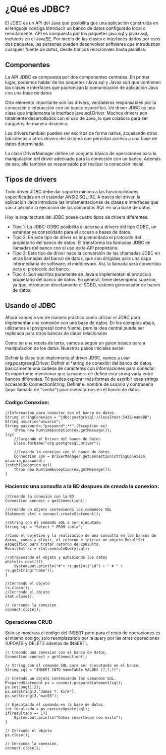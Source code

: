 # ¿Qué es JDBC?

El JDBC es un API del Java que posibilita que una aplicación construida en el lenguaje consiga introducir un banco de datos configurado local o remotamente. API es compuesta por los paquetes java.sql y javax.sql, incluidos en el JavaSE. Por medio de las clases e interfaces dados por esos dos paquetes, las personas pueden desenvolver softwares que introduzcan cualquier fuente de datos, desde bancos relacionales hasta planillas.

## Componentes

La API JDBC es compuesta por dos componentes centrales. En primer lugar, podemos hablar de los paquetes (Java.sql y Javax.sql) que contienen las clases e interfaces que padronizan la comunicación de aplicación Java con una base de datos

Otro elemento importante son los drivers, verdaderos responsables por la conección e interacción con un banco específico. Un driver JDBC es una clase que implementa la interface java.sql.Driver. Muchos drivers son totalmente desarrollados con el uso de Java, lo que colabora para ser cargados de manera dinámica.

Los drivers también pueden ser escritos de forma nativa, accesando otras bibliotecas u otros drivers del sistema que permitan acceso a una base de datos determinada.

La clase DriverManager define un conjunto básico de operaciones para la manipulacion del driver adecuado para la conección con un banco. Además de eso, ella también es responsable por realizar la conección inicial.

## Tipos de drivers

Todo driver JDBC debe dar soporte mínimo a las funcionalidades especificadas en el estándar ANSI2 SQL-92. A través del driver, la aplicación Java introduce las implementaciones de clases e interfaces que van a permitir la ejecución de los comandos SQL en una base de datos.

Hoy la arquitectura del JDBC posee cuatro tipos de drivers diferentes:

* Tipo 1: La JDBC-ODBC posibilita el acceso a drivers del tipo ODBC, un estándar ya consolidado para el acceso a bases de datos.
* Tipo 2: En este tipo de driver es implementado el protocolo del propietario del banco de datos. El transforma las llamadas JDBC en llamadas del banco con el uso de la API propietária.
* Tipo 3: Este tipo de driver hace la conversión de las chamadas JDBC en otras llamadas del banco de datos, que son dirigidas para una capa intermediaria de software, el middleware. Así, la llamada será convertida para el protocolo del banco.
* Tipo 4: Son escritos puramente en Java e implementan el protocolo propietario del banco de datos. En general, tiene desempeño superior, ya que introducen directamente el SGBD, sistema gerenciador de banco de datos.

## Usando el JDBC

Ahora vamos a ver de manera práctica como utilizar el JDBC para implementar una conexión con una base de datos. En los ejemplos abajo, utilizamos el postgresql como fuente, pero la idea central puede ser replicada para otros bancos de datos relacionales

Como en una receta de torta, vamos a seguir un guion básico para a manipulacion de los datos. Nuestros pasos iniciales serán:

Definir la clase que implementa el driver JDBC, vamos a usar org.postgresql.Driver;
Definir el *string de conexión del banco de datos, básicamente una cadena de caracteres con informaciones para conectar. Es importante mencionar que la manera de definir esta string varía entre bancos diferentes. Tú puedes explorar más formas de escribir esas strings accesando ConnectionString;
Definir el nombre de usuario y contraseña (aquí llamada de "senha") para conectarnos en el banco de datos.

### Codigo Conexion:

```
//Informacion para conectar con el banco de datos.
String stringConexion = "jdbc:postgresql://localhost:5432/nameBD";
String usuario="usuario";
String password=;"password*;**";(Exception ex)
    throw new RuntimeException(ex.getMessage());
try{
    //Cargando el Driver del banco de datos
    Class.forName("org.postgresql.Driver");

    //Creando la conexion con el banco de datos.
    Connection con = DriverManager.getConnection(stringConexion, usuario,password);
}catch(Exception ex){
    throw new RuntimeException(ex.getMessage());
}
```

### Haciendo una consulta a la BD despues de creada la conexion:

```
//Creando la conexion con la BD
Connection connect = getConnection();

//Creando un objeto conteniendo los comandos SQL
Statement stmt = connect.createStatement();

//String con el comando SQL a ser ejecutado
String sql = "Select * FROM tabla";

//Como el objetivo y la realizacion de una consulta en los bancos de datos, vamos a elegir, el retorno e iniciar un objeto ResultSet especifico para tratar retorno de consulta.
ResultSet rs = stmt.executeQuery(sql);

//atravesando el objeto y exhibiendo los datos
while(rs.next()){
    System.out.println("#"+ rs.getInt("id") + " # " + rs.getString("name"));
}

//Cerrando el objeto
rs.close();
//Cerrando el objeto
stmt.close();

// Cerrando la conexion
connect.close();
```

### Operaciones CRUD

Solo se mostrara el codigo del INSERT pero para el resto de operaciones es el mismo codigo, solo reemplazando por la query por las otras operaciones (UPDATE y DELETE ademas de INSERT).

```
// Creando una conexion con el banco de datos.
Connection connect = getConnection();

// String con el comando SQL para ser ejecutando en el banco.
String sql = "INSERT INTO nameTable VALUES (?,?,?)";

// Creando un objeto conteniendo los comandos SQL.
PreparedStatement ps = connect.prepareStatement(sql);
ps.setLong(1,2);
ps.setString(2,"James T. Kirk");
ps.setString(3,"mat03");

// Ejecutando el comando en la base de datos.
int resultado = ps.executeUpdate(sql);
if(resultado == 1){
    System.out.println("Datos insertados con exito");
}

// Cerrando el objeto
ps.close();

// Cerrando la conexion.
connect.close();
```